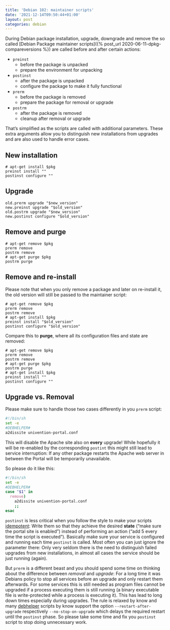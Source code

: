 ```yaml
---
title: 'Debian 102: maintainer scripts'
date: '2021-12-14T09:50:44+01:00'
layout: post
categories: debian
---
```


During Debian package installation, upgrade, downgrade and remove the so called [Debian Package maintainer scripts]({% post_url 2020-06-11-dpkg-compareversions %}) are called before and after certain actions:

- `preinst`
  - before the package is unpacked
  - prepare the environment for unpacking
- `postinst`
  - after the package is unpacked
  - configure the package to make it fully functional
- `prerm`
  - before the package is removed
  - prepare the package for removal or upgrade
- `postrm`
  - after the package is removed
  - cleanup after removal or upgrade

That’s simplified as the scripts are called with additional parameters. These extra arguments allow you to distinguish new installations from upgrades and are also used to handle error cases.

## New installation

```console
# apt-get install $pkg
preinst install ""
postinst configure ""
```

## Upgrade

```
old.prerm upgrade "$new_version"
new.preinst upgrade "$old_version"
old.postrm upgrade "$new_version"
new.postinst configure "$old_version"
```

## Remove and purge

```console
# apt-get remove $pkg
prerm remove
postrm remove
# apt-get purge $pkg
postrm purge
```

## Remove and re-install

Please note that when you only remove a package and later on re-install it, the old version will still be passed to the maintainer script:

```console
# apt-get remove $pkg
prerm remove
postrm remove
# apt-get install $pkg
preinst install "$old_version"
postinst configure "$old_version"
```

Compare this to **purge**, where all its configuration files and state are removed:

```console
# apt-get remove $pkg
prerm remove
postrm remove
# apt-get purge $pkg
postrm purge
# apt-get install $pkg
preinst install ""
postinst configure ""
```

## Upgrade vs. Removal

Please make sure to handle those two cases differently in you `prerm` script:

```bash
#!/bin/sh
set -e
#DEBHELPER#
a2dissite univention-portal.conf
```

This will disable the Apache site also on **every** upgrade! While hopefully it will be re-enabled by the corresponding `postint` this might still lead to service interruption: If any other package restarts the Apache web server in between the Portal will be temporarily unavailable.

So please do it like this:

```bash
#!/bin/sh
set -e
#DEBHELPER#
case "$1" in
  remove)
    a2dissite univention-portal.conf
    ;;
esac
```

`postinst` is less critical when you follow the style to make your scripts [idempotent](https://www.debian.org/doc/debian-policy/ch-maintainerscripts.html#maintainer-scripts-idempotency): Write them so that they achieve the desired **state** (<q>make sure the portal site is enabled</q>) instead of performing an action (<q>add 5 every time the script is executed</q>). Basically make sure your service is configured and running each time `postinst` is called. Most often you can just ignore the parameter there: Only very seldom there is the need to distinguish failed upgrades from new installations, in almost all cases the service should be just running (again).

But `prerm` is a different beast and you should spend some time on thinking about the difference between *removal* and *upgrade*: For a long time it was Debians policy to stop all services before an upgrade and only restart them afterwards. For some services this is still needed as program files cannot be upgraded if a process executing them is still running (a binary executable file is write-protected while a process is executing it). This has lead to long down times especially during upgrades. The rule is relaxed by know and many [debhelper](https://manpages.debian.org/unstable/debhelper/dh_systemd_start.1.de.html) scripts by know support the option `--restart-after-upgrade` respectively `--no-stop-on-upgrade` which delays the required restart until the `postinst` phase.
So please take some time and fix you `postinst` script to stop doing unnecessary work.
